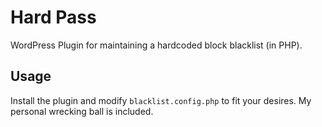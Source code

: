 # Hard Pass

WordPress Plugin for maintaining a hardcoded block blacklist (in PHP).

## Usage

Install the plugin and modify `blacklist.config.php` to fit your desires. My personal wrecking ball is included.
